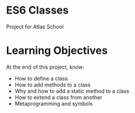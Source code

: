 # ES6 Classes
Project for Atlas School

# Learning Objectives
At the end of this project, know:
- How to define a class
- How to add methods to a class
- Why and how to add a static method to a class
- How to extend a class from another
- Metaprogramming and symbols